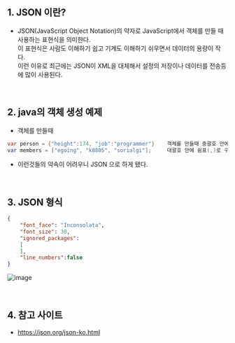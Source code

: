 ## 1. JSON 이란?
- JSON(JavaScript Object Notation)의 약자로 JavaScript에서 객체를 만들 때 사용하는 표현식을 의미한다.  
  이 표현식은 사람도 이해하기 쉽고 기계도 이해하기 쉬우면서 데이터의 용량이 작다.   
  이런 이유로 최근에는 JSON이 XML을 대체해서 설정의 저장이나 데이터를 전송등에 많이 사용된다.  

<br/>

## 2. java의 객체 생성 예제
- 객체를 만들때 
```java
var person = {"height":174, "job":"programmer"}    객체를 만들때 중괄호 안에 height 와 job 이라는것은 쉼표(,) 로 구분된 규칙(약속)을 지켜야 한다.
var members = ["egoing", "k8805", "sorialgi"];     대괄호 안에 쉼표(,)로 구분하면 배열 규칙이라고 정한다. 
```
- 이런것들의 약속이 어려우니 JSON 으로 하게 됐다. 

<br/>

## 3. JSON 형식 
```json
{
    "font_face": "Inconsolata",
    "font_size": 30,
    "ignored_packages":
    [
    ],
    "line_numbers":false
}
```

![image](https://user-images.githubusercontent.com/40311906/136728376-6f405587-c437-433f-a059-83977f763d21.png)


<br/>

## 4. 참고 사이트 
- https://json.org/json-ko.html
